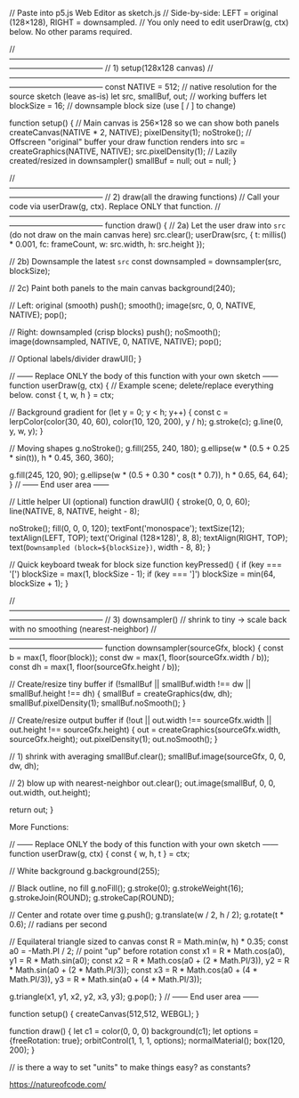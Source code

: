 // Paste into p5.js Web Editor as sketch.js
// Side-by-side: LEFT = original (128×128), RIGHT = downsampled.
// You only need to edit userDraw(g, ctx) below. No other params required.

// ————————————————————————————————————————————————
// 1) setup(128x128 canvas)
// ————————————————————————————————————————————————
const NATIVE = 512;           // native resolution for the source sketch (leave as-is)
let src, smallBuf, out;       // working buffers
let blockSize = 16;            // downsample block size (use [ / ] to change)

function setup() {
  // Main canvas is 256×128 so we can show both panels
  createCanvas(NATIVE * 2, NATIVE);
  pixelDensity(1);
  noStroke();
  // Offscreen "original" buffer your draw function renders into
  src = createGraphics(NATIVE, NATIVE); src.pixelDensity(1);
  // Lazily created/resized in downsampler()
  smallBuf = null;
  out = null;
}

// ————————————————————————————————————————————————
// 2) draw(all the drawing functions)
//    Call your code via userDraw(g, ctx). Replace ONLY that function.
// ————————————————————————————————————————————————
function draw() {
  // 2a) Let the user draw into `src` (do not draw on the main canvas here)
  src.clear();
  userDraw(src, { t: millis() * 0.001, fc: frameCount, w: src.width, h: src.height });

  // 2b) Downsample the latest `src`
  const downsampled = downsampler(src, blockSize);

  // 2c) Paint both panels to the main canvas
  background(240);

  // Left: original (smooth)
  push();
  smooth();
  image(src, 0, 0, NATIVE, NATIVE);
  pop();

  // Right: downsampled (crisp blocks)
  push();
  noSmooth();
  image(downsampled, NATIVE, 0, NATIVE, NATIVE);
  pop();

  // Optional labels/divider
  drawUI();
}

// —— Replace ONLY the body of this function with your own sketch ——
function userDraw(g, ctx) {
  // Example scene; delete/replace everything below.
  const { t, w, h } = ctx;

  // Background gradient
  for (let y = 0; y < h; y++) {
    const c = lerpColor(color(30, 40, 60), color(10, 120, 200), y / h);
    g.stroke(c);
    g.line(0, y, w, y);
  }

  // Moving shapes
  g.noStroke();
  g.fill(255, 240, 180);
  g.ellipse(w * (0.5 + 0.25 * sin(t)), h * 0.45, 360, 360);

  g.fill(245, 120, 90);
  g.ellipse(w * (0.5 + 0.30 * cos(t * 0.7)), h * 0.65, 64, 64);
}
// —— End user area ——

// Little helper UI (optional)
function drawUI() {
  stroke(0, 0, 0, 60);
  line(NATIVE, 8, NATIVE, height - 8);

  noStroke();
  fill(0, 0, 0, 120);
  textFont('monospace'); textSize(12);
  textAlign(LEFT, TOP);  text('Original (128×128)', 8, 8);
  textAlign(RIGHT, TOP); text(`Downsampled (block=${blockSize})`, width - 8, 8);
}

// Quick keyboard tweak for block size
function keyPressed() {
  if (key === '[') blockSize = max(1, blockSize - 1);
  if (key === ']') blockSize = min(64, blockSize + 1);
}

// ————————————————————————————————————————————————
// 3) downsampler()
//    shrink to tiny → scale back with no smoothing (nearest-neighbor)
// ————————————————————————————————————————————————
function downsampler(sourceGfx, block) {
  const b = max(1, floor(block));
  const dw = max(1, floor(sourceGfx.width  / b));
  const dh = max(1, floor(sourceGfx.height / b));

  // Create/resize tiny buffer
  if (!smallBuf || smallBuf.width !== dw || smallBuf.height !== dh) {
    smallBuf = createGraphics(dw, dh);
    smallBuf.pixelDensity(1);
    smallBuf.noSmooth();
  }

  // Create/resize output buffer
  if (!out || out.width !== sourceGfx.width || out.height !== sourceGfx.height) {
    out = createGraphics(sourceGfx.width, sourceGfx.height);
    out.pixelDensity(1);
    out.noSmooth();
  }

  // 1) shrink with averaging
  smallBuf.clear();
  smallBuf.image(sourceGfx, 0, 0, dw, dh);

  // 2) blow up with nearest-neighbor
  out.clear();
  out.image(smallBuf, 0, 0, out.width, out.height);

  return out;
}






More Functions:


// —— Replace ONLY the body of this function with your own sketch ——
function userDraw(g, ctx) {
  const { w, h, t } = ctx;

  // White background
  g.background(255);

  // Black outline, no fill
  g.noFill();
  g.stroke(0);
  g.strokeWeight(16);
  g.strokeJoin(ROUND);
  g.strokeCap(ROUND);

  // Center and rotate over time
  g.push();
  g.translate(w / 2, h / 2);
  g.rotate(t * 0.6); // radians per second

  // Equilateral triangle sized to canvas
  const R = Math.min(w, h) * 0.35;
  const a0 = -Math.PI / 2; // point "up" before rotation
  const x1 = R * Math.cos(a0),                 y1 = R * Math.sin(a0);
  const x2 = R * Math.cos(a0 + (2 * Math.PI/3)), y2 = R * Math.sin(a0 + (2 * Math.PI/3));
  const x3 = R * Math.cos(a0 + (4 * Math.PI/3)), y3 = R * Math.sin(a0 + (4 * Math.PI/3));

  g.triangle(x1, y1, x2, y2, x3, y3);
  g.pop();
}
// —— End user area ——




function setup() {
  createCanvas(512,512, WEBGL);
}

function draw() {
  let c1 = color(0, 0, 0)
  background(c1);
  let options = {freeRotation: true};
  orbitControl(1, 1, 1, options);
  normalMaterial();
  box(120, 200);
}

// is there a way to set "units" to make things easy? as constants?

https://natureofcode.com/